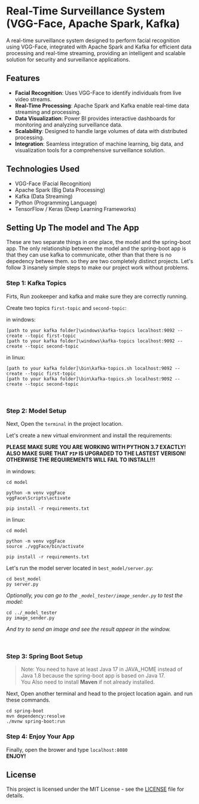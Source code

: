 # Real-Time Surveillance System (VGG-Face, Apache Spark, Kafka)

A real-time surveillance system designed to perform facial recognition using VGG-Face, integrated with Apache Spark and Kafka for efficient data processing and real-time streaming, providing an intelligent and scalable solution for security and surveillance applications.

## Features

- **Facial Recognition**: Uses VGG-Face to identify individuals from live video streams.
- **Real-Time Processing**: Apache Spark and Kafka enable real-time data streaming and processing.
- **Data Visualization**: Power BI provides interactive dashboards for monitoring and analyzing surveillance data.
- **Scalability**: Designed to handle large volumes of data with distributed processing.
- **Integration**: Seamless integration of machine learning, big data, and visualization tools for a comprehensive surveillance solution.

## Technologies Used

- VGG-Face (Facial Recognition)
- Apache Spark (Big Data Processing)
- Kafka (Data Streaming)
- Python (Programming Language)
- TensorFlow / Keras (Deep Learning Frameworks)

## Setting Up The model and The App
These are two separate things in one place, the model and the spring-boot app.
The only relationship between the model and the spring-boot app is that they can use kafka to communicate, other than that there is no depedency betwee them. so they are two completely distinct projects. Let's follow 3 insanely simple steps to make our project work without problems.


### Step 1: Kafka Topics
Firts, Run zookeeper and kafka and make sure they are correctly running.

Create two topics `first-topic` and `second-topic`:

in windows:
```
[path to your kafka folder]\windows\kafka-topics localhost:9092 --create --topic first-topic
[path to your kafka folder]\windows\kafka-topics localhost:9092 --create --topic second-topic
```
in linux:
```
[path to your kafka folder]\bin\kafka-topics.sh localhost:9092 --create --topic first-topic
[path to your kafka folder]\bin\kafka-topics.sh localhost:9092 --create --topic second-topic
```
<br>

### Step 2: Model Setup

Next, Open the `terminal` in the project location.

Let's create a new virtual environment and install the requirements:

**PLEASE MAKE SURE YOU ARE WORKING WITH PYTHON 3.7 EXACTLY! 
ALSO MAKE SURE THAT ```PIP``` IS UPGRADED TO THE LASTEST VERISON!
OTHERWISE THE REQUIREMENTS WILL FAIL TO INSTALL!!!**

in windows:
```
cd model

python -m venv vggFace
vggFace\Scripts\activate

pip install -r requirements.txt
```

in linux:
```
cd model

python -m venv vggFace
source ./vggFace/bin/activate

pip install -r requirements.txt
```

Let's run the model server located in `best_model/server.py`:
```
cd best_model
py server.py
```

*Optionally, you can go to the `_model_tester/image_sender.py` to test the model:*
```
cd ../_model_tester
py image_sender.py
```
*And try to send an image and see the result appear in the window.*

<br>

### Step 3: Spring Boot Setup
>Note: You need to  have at least Java 17 in JAVA_HOME instead of Java 1.8 because the spring-boot app is based on Java 17.  
>You Also need to install **Maven** if not already installed.

Next, Open another terminal and head to the project location again. and run these commands.
```
cd spring-boot
mvn dependency:resolve
./mvnw spring-boot:run
```
### Step 4: Enjoy Your App

Finally, open the brower and type `localhost:8080`  
**ENJOY!**

## License

This project is licensed under the MIT License - see the [LICENSE](LICENSE) file for details.
